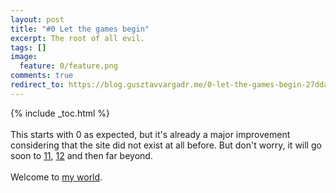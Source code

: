```yaml
---
layout: post
title: "#0 Let the games begin"
excerpt: The root of all evil.
tags: []
image:
  feature: 0/feature.png
comments: true
redirect_to: https://blog.gusztavvargadr.me/0-let-the-games-begin-27ddaa818198
---
```


{% include _toc.html %}  
<br/>
This starts with 0 as expected, but it's already a major improvement considering that the site did not exist at all before. But don't worry, it will go soon to [11][TheseGoToEleven], [12][TheJoelTest] and then far beyond.  
<br>
Welcome to [my world][About].

[TheseGoToEleven]: https://www.youtube.com/watch?v=KOO5S4vxi0o
[TheJoelTest]: http://www.joelonsoftware.com/articles/fog0000000043.html
[About]: /about/

